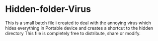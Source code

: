 Hidden-folder-Virus
===================

This is a small batch file i created to deal with the annoying virus which hides everything in Portable device and creates a shortcut to the hidden directory
This file is completely free to distribute, share or modify.
